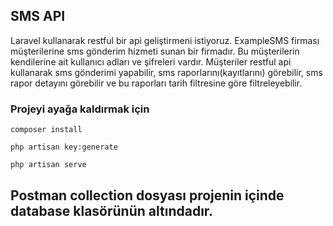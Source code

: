## SMS API

Laravel kullanarak restful bir api geliştirmeni istiyoruz.
ExampleSMS firması müşterilerine sms gönderim hizmeti sunan bir
firmadır. Bu müşterilerin kendilerine ait kullanıcı adları ve
şifreleri vardır. Müşteriler restful api kullanarak sms gönderimi
yapabilir, sms raporlarını(kayıtlarını) görebilir, sms rapor
detayını görebilir ve bu raporları tarih filtresine göre
filtreleyebilir.


### Projeyi ayağa kaldırmak için 

```
composer install

php artisan key:generate

php artisan serve
```

## Postman collection dosyası projenin içinde database klasörünün altındadır.
